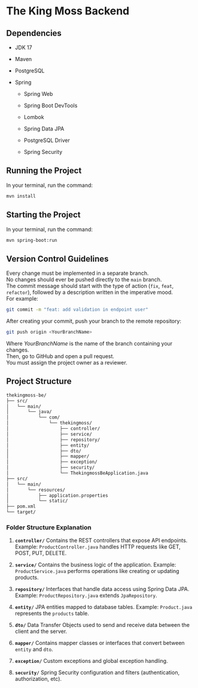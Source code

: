 
# The King Moss Backend

## Dependencies

- JDK 17
    
- Maven
    
- PostgreSQL
    
- Spring
    
    - Spring Web
        
    - Spring Boot DevTools
        
    - Lombok
        
    - Spring Data JPA
        
    - PostgreSQL Driver
        
    - Spring Security
        

## Running the Project

In your terminal, run the command:


```bash
mvn install
```

## Starting the Project
In your terminal, run the command:

```bash
mvn spring-boot:run
```

## Version Control Guidelines

Every change must be implemented in a separate branch.  
No changes should ever be pushed directly to the `main` branch.  
The commit message should start with the type of action (`fix`, `feat`, `refactor`), followed by a description written in the imperative mood.  
For example:

```bash
git commit -m "feat: add validation in endpoint user"
```

After creating your commit, push your branch to the remote repository:

```bash
git push origin <YourBranchName>
```

Where *YourBranchName* is the name of the branch containing your changes.  
Then, go to GitHub and open a pull request.  
You must assign the project owner as a reviewer.

## Project Structure

```bash
thekingmoss-be/
├── src/
│   └── main/
│       └── java/
│           └── com/
│               └── thekingmoss/
│                   ├── controller/
│                   ├── service/
│                   ├── repository/
│                   ├── entity/
│                   ├── dto/
│                   ├── mapper/
│                   ├── exception/
│                   ├── security/
│                   └── ThekingmossBeApplication.java
├── src/
│   └── main/
│       └── resources/
│           ├── application.properties
│           └── static/
├── pom.xml
└── target/
```

### **Folder Structure Explanation**

1. **`controller/`**
    Contains the REST controllers that expose API endpoints.
    Example: `ProductController.java` handles HTTP requests like GET, POST, PUT, DELETE.

2. **`service/`**
    Contains the business logic of the application.
    Example: `ProductService.java` performs operations like creating or updating products.

3. **`repository/`**
    Interfaces that handle data access using Spring Data JPA.
    Example: `ProductRepository.java` extends `JpaRepository`.

4. **`entity/`**
    JPA entities mapped to database tables.
    Example: `Product.java` represents the `products` table.

5. **`dto/`**
    Data Transfer Objects used to send and receive data between the client and the server.

6. **`mapper/`**
    Contains mapper classes or interfaces that convert between `entity` and `dto`.

7. **`exception/`**
    Custom exceptions and global exception handling.

8. **`security/`**
    Spring Security configuration and filters (authentication, authorization, etc).

